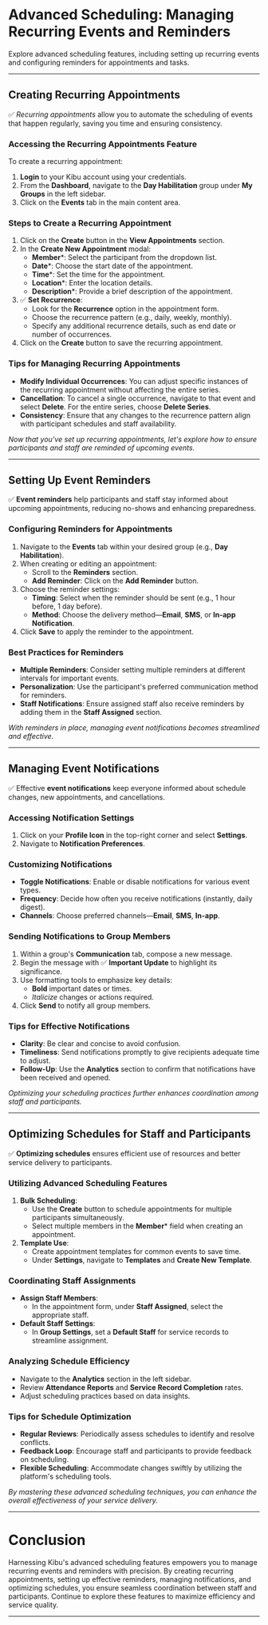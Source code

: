 # Advanced Scheduling: Managing Recurring Events and Reminders

Explore advanced scheduling features, including setting up recurring events and configuring reminders for appointments and tasks.

---

## Creating Recurring Appointments

✅ *Recurring appointments* allow you to automate the scheduling of events that happen regularly, saving you time and ensuring consistency.

### Accessing the Recurring Appointments Feature

To create a recurring appointment:

1. **Login** to your Kibu account using your credentials.
2. From the **Dashboard**, navigate to the **Day Habilitation** group under **My Groups** in the left sidebar.
3. Click on the **Events** tab in the main content area.

### Steps to Create a Recurring Appointment

1. Click on the **Create** button in the **View Appointments** section.
2. In the **Create New Appointment** modal:
   - **Member***: Select the participant from the dropdown list.
   - **Date***: Choose the start date of the appointment.
   - **Time***: Set the time for the appointment.
   - **Location***: Enter the location details.
   - **Description***: Provide a brief description of the appointment.
3. ✅ **Set Recurrence**:
   - Look for the **Recurrence** option in the appointment form.
   - Choose the recurrence pattern (e.g., daily, weekly, monthly).
   - Specify any additional recurrence details, such as end date or number of occurrences.
4. Click on the **Create** button to save the recurring appointment.

### Tips for Managing Recurring Appointments

- **Modify Individual Occurrences**: You can adjust specific instances of the recurring appointment without affecting the entire series.
- **Cancellation**: To cancel a single occurrence, navigate to that event and select **Delete**. For the entire series, choose **Delete Series**.
- **Consistency**: Ensure that any changes to the recurrence pattern align with participant schedules and staff availability.

*Now that you've set up recurring appointments, let's explore how to ensure participants and staff are reminded of upcoming events.*

---

## Setting Up Event Reminders

✅ **Event reminders** help participants and staff stay informed about upcoming appointments, reducing no-shows and enhancing preparedness.

### Configuring Reminders for Appointments

1. Navigate to the **Events** tab within your desired group (e.g., **Day Habilitation**).
2. When creating or editing an appointment:
   - Scroll to the **Reminders** section.
   - **Add Reminder**: Click on the **Add Reminder** button.
3. Choose the reminder settings:
   - **Timing**: Select when the reminder should be sent (e.g., 1 hour before, 1 day before).
   - **Method**: Choose the delivery method—**Email**, **SMS**, or **In-app Notification**.
4. Click **Save** to apply the reminder to the appointment.

### Best Practices for Reminders

- **Multiple Reminders**: Consider setting multiple reminders at different intervals for important events.
- **Personalization**: Use the participant's preferred communication method for reminders.
- **Staff Notifications**: Ensure assigned staff also receive reminders by adding them in the **Staff Assigned** section.

*With reminders in place, managing event notifications becomes streamlined and effective.*

---

## Managing Event Notifications

✅ Effective **event notifications** keep everyone informed about schedule changes, new appointments, and cancellations.

### Accessing Notification Settings

1. Click on your **Profile Icon** in the top-right corner and select **Settings**.
2. Navigate to **Notification Preferences**.

### Customizing Notifications

- **Toggle Notifications**: Enable or disable notifications for various event types.
- **Frequency**: Decide how often you receive notifications (instantly, daily digest).
- **Channels**: Choose preferred channels—**Email**, **SMS**, **In-app**.

### Sending Notifications to Group Members

1. Within a group's **Communication** tab, compose a new message.
2. Begin the message with ✅ **Important Update** to highlight its significance.
3. Use formatting tools to emphasize key details:
   - **Bold** important dates or times.
   - *Italicize* changes or actions required.
4. Click **Send** to notify all group members.

### Tips for Effective Notifications

- **Clarity**: Be clear and concise to avoid confusion.
- **Timeliness**: Send notifications promptly to give recipients adequate time to adjust.
- **Follow-Up**: Use the **Analytics** section to confirm that notifications have been received and opened.

*Optimizing your scheduling practices further enhances coordination among staff and participants.*

---

## Optimizing Schedules for Staff and Participants

✅ **Optimizing schedules** ensures efficient use of resources and better service delivery to participants.

### Utilizing Advanced Scheduling Features

1. **Bulk Scheduling**:
   - Use the **Create** button to schedule appointments for multiple participants simultaneously.
   - Select multiple members in the **Member*** field when creating an appointment.
2. **Template Use**:
   - Create appointment templates for common events to save time.
   - Under **Settings**, navigate to **Templates** and **Create New Template**.

### Coordinating Staff Assignments

- **Assign Staff Members**:
  - In the appointment form, under **Staff Assigned**, select the appropriate staff.
- **Default Staff Settings**:
  - In **Group Settings**, set a **Default Staff** for service records to streamline assignment.

### Analyzing Schedule Efficiency

- Navigate to the **Analytics** section in the left sidebar.
- Review **Attendance Reports** and **Service Record Completion** rates.
- Adjust scheduling practices based on data insights.

### Tips for Schedule Optimization

- **Regular Reviews**: Periodically assess schedules to identify and resolve conflicts.
- **Feedback Loop**: Encourage staff and participants to provide feedback on scheduling.
- **Flexible Scheduling**: Accommodate changes swiftly by utilizing the platform's scheduling tools.

*By mastering these advanced scheduling techniques, you can enhance the overall effectiveness of your service delivery.*

---

# Conclusion

Harnessing Kibu's advanced scheduling features empowers you to manage recurring events and reminders with precision. By creating recurring appointments, setting up effective reminders, managing notifications, and optimizing schedules, you ensure seamless coordination between staff and participants. Continue to explore these features to maximize efficiency and service quality.

---